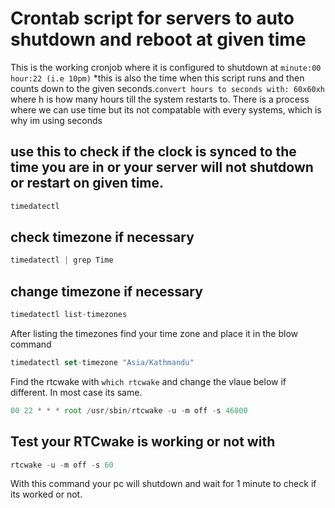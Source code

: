 # Crontab script for servers to auto shutdown and reboot at given time

This is the working cronjob where it is configured to shutdown at `minute:00` `hour:22 (i.e 10pm)` *this is also the time when this script runs and then counts down to the given seconds.`convert hours to seconds with: 60x60xh` where h is how many hours till the system restarts to. 
There is a process where we can use time but its not compatable with every systems, which is why im using seconds

## use this to check if the clock is synced to the time you are in or your server will not shutdown or restart on given time.
```javascript
timedatectl
```

## check timezone if necessary

```javascript
timedatectl | grep Time
```

## change timezone if necessary

```javascript
timedatectl list-timezones
```
After listing the timezones find your time zone and place it in the blow command
```javascript
timedatectl set-timezone "Asia/Kathmandu"
```

Find the rtcwake with `which rtcwake` and change the vlaue below if different. In most case its same.

```javascript
00 22 * * * root /usr/sbin/rtcwake -u -m off -s 46800
```

## Test your RTCwake is working or not with
```javascript
rtcwake -u -m off -s 60
```
With this command your pc will shutdown and wait for 1 minute to check if its worked or not.